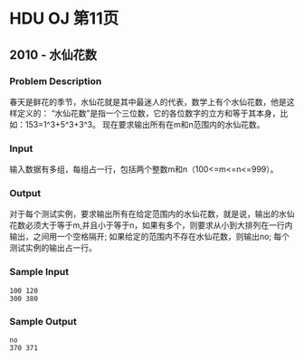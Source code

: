 # HDU OJ 第11页

## 2010 - 水仙花数


### Problem Description
春天是鲜花的季节，水仙花就是其中最迷人的代表，数学上有个水仙花数，他是这样定义的：
“水仙花数”是指一个三位数，它的各位数字的立方和等于其本身，比如：153=1^3+5^3+3^3。
现在要求输出所有在m和n范围内的水仙花数。

### Input

输入数据有多组，每组占一行，包括两个整数m和n（100<=m<=n<=999）。

### Output

对于每个测试实例，要求输出所有在给定范围内的水仙花数，就是说，输出的水仙花数必须大于等于m,并且小于等于n，如果有多个，则要求从小到大排列在一行内输出，之间用一个空格隔开;
如果给定的范围内不存在水仙花数，则输出no;
每个测试实例的输出占一行。

### Sample Input
```
100 120
300 380
```
### Sample Output
```
no
370 371
```